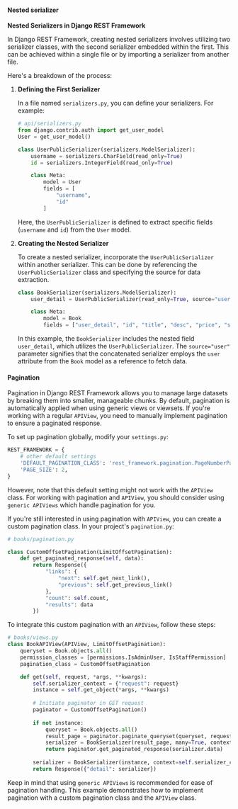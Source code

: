 #### Nested serializer
**Nested Serializers in Django REST Framework**

In Django REST Framework, creating nested serializers involves utilizing two serializer classes, with the second serializer embedded within the first. This can be achieved within a single file or by importing a serializer from another file.

Here's a breakdown of the process:

1. **Defining the First Serializer**

   In a file named `serializers.py`, you can define your serializers. For example:

   ```python
   # api/serializers.py
   from django.contrib.auth import get_user_model
   User = get_user_model()

   class UserPublicSerializer(serializers.ModelSerializer):
       username = serializers.CharField(read_only=True)
       id = serializers.IntegerField(read_only=True)

       class Meta:
           model = User
           fields = [
               "username",
               "id"
           ]
   ```

   Here, the `UserPublicSerializer` is defined to extract specific fields (`username` and `id`) from the `User` model.

2. **Creating the Nested Serializer**

   To create a nested serializer, incorporate the `UserPublicSerializer` within another serializer. This can be done by referencing the `UserPublicSerializer` class and specifying the source for data extraction.

   ```python
   class BookSerializer(serializers.ModelSerializer):
       user_detail = UserPublicSerializer(read_only=True, source="user") 

       class Meta:
           model = Book
           fields = ["user_detail", "id", "title", "desc", "price", "sales_price", "discount"]
   ```

   In this example, the `BookSerializer` includes the nested field `user_detail`, which utilizes the `UserPublicSerializer`. The `source="user"` parameter signifies that the concatenated serializer employs the `user` attribute from the `Book` model as a reference to fetch data.

#### Pagination
Pagination in Django REST Framework allows you to manage large datasets by breaking them into smaller, manageable chunks. By default, pagination is automatically applied when using generic views or viewsets. If you're working with a regular `APIView`, you need to manually implement pagination to ensure a paginated response.

To set up pagination globally, modify your `settings.py`:

```python
REST_FRAMEWORK = {
    # other default settings
    'DEFAULT_PAGINATION_CLASS': 'rest_framework.pagination.PageNumberPagination',
    'PAGE_SIZE': 2,
}
```

However, note that this default setting might not work with the `APIView` class. For working with pagination and `APIView`, you should consider using `generic APIViews` which handle pagination for you.

If you're still interested in using pagination with `APIView`, you can create a custom pagination class. In your project's `pagination.py`:

```python
# books/pagination.py

class CustomOffsetPagination(LimitOffsetPagination):
    def get_paginated_response(self, data):
        return Response({
            "links": {
                "next": self.get_next_link(),
                "previous": self.get_previous_link()
            },
            "count": self.count,
            "results": data
        })
```

To integrate this custom pagination with an `APIView`, follow these steps:

```python
# books/views.py
class BookAPIView(APIView, LimitOffsetPagination):
    queryset = Book.objects.all()
    permission_classes = [permissions.IsAdminUser, IsStaffPermission]
    pagination_class = CustomOffsetPagination

    def get(self, request, *args, **kwargs):
        self.serializer_context = {"request": request}
        instance = self.get_object(*args, **kwargs)
        
        # Initiate paginator in GET request
        paginator = CustomOffsetPagination()
        
        if not instance:
            queryset = Book.objects.all()
            result_page = paginator.paginate_queryset(queryset, request)
            serializer = BookSerializer(result_page, many=True, context=self.serializer_context)
            return paginator.get_paginated_response(serializer.data)
        
        serializer = BookSerializer(instance, context=self.serializer_context).data
        return Response({"detail": serializer})
```

Keep in mind that using `generic APIViews` is recommended for ease of pagination handling. This example demonstrates how to implement pagination with a custom pagination class and the `APIView` class.

